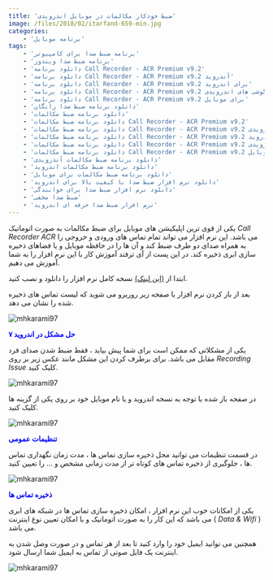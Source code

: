 ```yaml
---
title: 'ضبط خودکار مکالمات در موبایل اندرویدی'
image: /files/2018/02/itarfand-659-min.jpg
categories:
    - 'برنامه موبایل'
tags:
    - 'برنامه ضبط صدا برای کامپیوتر'
    - 'برنامه ضبط صدا ویندوز'
    - 'دانلود برنامه Call Recorder - ACR Premium v9.2'
    - 'دانلود برنامه Call Recorder - ACR Premium v9.2 آندروید'
    - 'دانلود برنامه Call Recorder - ACR Premium v9.2 برای اندروید'
    - 'دانلود برنامه Call Recorder - ACR Premium v9.2 برای گوشی های اندرویدی'
    - 'دانلود برنامه Call Recorder - ACR Premium v9.2 برای موبایل'
    - 'دانلود برنامه ضبط صدا رایگان'
    - 'دانلود برنامه ضبط مکالمات'
    - 'دانلود برنامه ضبط مکالمات Call Recorder - ACR Premium v9.2'
    - 'دانلود برنامه ضبط مکالمات Call Recorder - ACR Premium v9.2 آندرویدی'
    - 'دانلود برنامه ضبط مکالمات Call Recorder - ACR Premium v9.2 برای اندروید'
    - 'دانلود برنامه ضبط مکالمات Call Recorder - ACR Premium v9.2 برای گوشی های اندرویدی'
    - 'دانلود برنامه ضبط مکالمات Call Recorder - ACR Premium v9.2 برای موبایل'
    - 'دانلود برنامه ضبط مکالمات آندرویدی'
    - 'دانلود برنامه ضبط مکالمات اندروید'
    - 'دانلود برنامه ضبط مکالمات برای موبایل'
    - 'دانلود نرم افزار ضبط صدا با کیفیت بالا برای اندروید'
    - 'دانلود نرم افزار ضبط صدا برای خوانندگی'
    - 'ضبط صدا مخفی'
    - 'نرم افزار ضبط صدا حرفه ای اندروید'
---
```


یکی از قوی ترین اپلیکیشن های موبایل برای ضبط مکالمات به صورت اتوماتیک *Call Recorder ACR* می باشد. این نرم افزار می تواند تمام تماس های ورودی و خروجی را به همراه صدای دو طرف ضبط کند و آن ها را در حافظه موبایل و یا فضاهای ذخیره سازی ابری ذخیره کند. در این پست از آی ترفند آموزش کار با این نرم افزار را به شما آموزش می دهیم.

ابتدا از [(این لینک)](https://www.farsroid.com/call-recorder-acr/) نسخه کامل نرم افزار را دانلود و نصب کنید.

بعد از باز کردن نرم افزار با صفحه زیر روربرو می شوید که لیست تماس های ذخیره شده را نشان می دهد.

![mhkarami97](/files/2018/02/itarfand-654-min.jpg)  

<span style="color: #0000ff;">**حل مشکل در اندروید ۷**</span>

یکی از مشکلاتی که ممکن است برای شما پیش بیاید ، فقط ضبط شدن صدای فرد مقابل می باشد. برای برطرف کردن این مشکل مانند عکس زیر بر روی *Recording Issue* کلیک کنید.

![mhkarami97](/files/2018/02/itarfand-655-min.jpg)  

در صفحه باز شده با توجه به نسخه اندروید و یا نام موبایل خود بر روی یکی از گزینه ها کلیک کنید.

![mhkarami97](/files/2018/02/itarfand-656-min.jpg)  

<span style="color: #0000ff;">**تنظیمات عمومی**</span>

در قسمت تنظیمات می توانید محل ذخیره سازی تماس ها ، مدت زمان نگهداری تماس ها ، جلوگیری از ذخیره تماس های کوتاه تر از مدت زمانی مشخص و … را تعیین کنید.

![mhkarami97](/files/2018/02/itarfand-657-min.jpg)  

<span style="color: #0000ff;">**ذخیره تماس ها**</span>

یکی از امکانات خوب این نرم افزار ، امکان ذخیره سازی تماس ها در شبکه های ابری می باشد که این کار را به صورت اتوماتیک و با امکان تعیین نوع اینترنت ( *Data &amp; Wifi* ) می باشد.

همچنین می توانید ایمیل خود را وارد کنید تا بعد از هر تماس و در صورت وصل شدن به اینترنت یک فایل صوتی از تماس به ایمیل شما ارسال شود.

![mhkarami97](/files/2018/02/itarfand-658-min.jpg)  